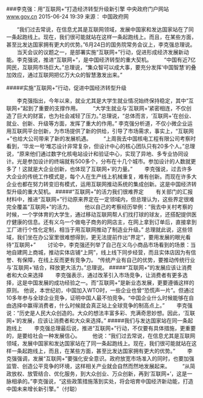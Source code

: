###李克强：用“互联网+”打造经济转型升级新引擎
中央政府门户网站　www.gov.cn 2015-06-24 19:39 来源： 中国政府网

　　“我们过去常说，在信息尤其是互联网领域，发展中国家和发达国家站在了同一条起跑线上。现在，我们很可能就站在这样一条起跑线上。而且，在某些方面，甚至比发达国家拥有更大的优势。”6月24日的国务院常务会议上，李克强总理说。
　　当天会议的议题之一，是部署实施“互联网+”行动，促进形成经济发展新动能。李克强说，推进“互联网+”，是中国经济转型的重大契机。
　　“中国有近7亿网民，互联网市场巨大。”总理说，“集众智可以成大事，要充分发挥‘中国智慧’的叠加效应，通过互联网把亿万大众的智慧激发出来。”

#####实施“互联网+”行动，促进中国经济转型升级

　　李克强指出，今年以来，就业尤其是大学生就业情况始终保持稳定，其中“互联网+”起到了重要的支撑作用。
　　“大学生就业与‘互联网+’紧密相连，不仅创造了巨大的财富，也为社会减轻了压力。”总理说，“总体而言，‘互联网+’在创业、就业、创新、升级等方面，发挥了重大的作用。”
李克强分析道，不仅小微企业运用互联网平台创新，为市场提供了新的供给，引导了市场需求，事实上，“互联网+”也给大公司带来了新的发展机遇。
　　“上周我去中国核电工程有限公司考察时看到，‘华龙一号’堆芯设计非常复杂，但设计中心的核心团队只有20多个人。”总理说，“原来他们通过数字化核电站设计和验证中心，实现了异地、多专业协同设计。光是参加设计的终端就有500多个，分布在十几个城市。参加设计的人数就更多了！这就是大企业创新，也体现了互联网+’的力量。”
　　李克强说，过去许多大企业的传统工作模式是，每个人在生产线上机械重复，难有创新。而现在许多大企业也都在努力转变旧有模式，运用互联网推动系统的集成创新。这是中国经济转型升级的重大契机。
#####“互联网+”的活力我们很难界定
　　有关部门的汇报材料中，推进“互联网+”行动原来界定在一定领域内，但总理认为，这些界定很难完全覆盖“互联网+”的活力。
　　他以自己的考察经历举例：“我去中关村考察的时候，一个学体育的大学生，通过移动互联网帮人们找打球的球友，还搭配提供医疗健康的信息。还有义乌一个做电子商务的网店主，在网上拿到订单后，直接拿到工厂进行个性化定制，相当于用互联网推动了制造业升级。”
总理就此说，这些领域，我们坐在办公室里很难想得到，更无法提前作出“界定”，要用发展的眼光看待“互联网+”
　　讨论中，李克强还列举了自己在义乌小商品市场看到的场景：当地自建网上商城，推动实体店铺“上网”，线上线下同步经营，而且实体店因为有信誉、有保障，在线上反而更有竞争力。
“传统产业有自己的优势，要推动传统行业与‘互联网+’结合，释放更大活力。”总理说。
#####“互联网+”的发展应该让消费者和大众来选择
　　李克强表示，通过改革引入市场竞争，让消费者有更多选择，这是中国发展的成功经验之一。而“互联网+”是新业态发展，更要遵循这样的原则。
他说，本世纪初，中国加入WTO时，一些企业也曾“恐慌声一片”。但通过10多年参与全球企业竞争，证明中国人最不怕竞争。“中国企业什么时候能够在自由选择中赢得消费者，什么时候就会真正站上全球竞争的制高点上。”
　　李克强说：“历史是人民大众创造的。大众的想法丰富多彩、充满奇思妙想。因此，‘互联网+’的发展，应该让消费者和大众来选择。”
#####我们与发达国家站在同一条起跑线上
　　李克强总理最后说，推进“互联网+”行动，不仅要有具体措施，更重要的，是要给社会一种发展信心。
　　他说：“我们过去常说，在信息尤其是互联网领域，发展中国家和发达国家站在了同一条起跑线上。现在，我们很可能就站在这样一条起跑线上，而且，在某些方面，甚至比发达国家拥有更大的优势。”
　　李克强强调，发展“互联网+”要强化安全意识。政府放宽市场准入的同时，也要加强监管、创造公平竞争的环境，这样相关产业就会自然而然地发展起来。
　　“从简政放权、放管结合、优化服务，到大众创业、万众创新，再到‘互联网+’，这是一脉相承的。”李克强说，“这些政策措施落到实处，将会培育中国经济新动能，打造中国未来增长新引擎。”（付聪）